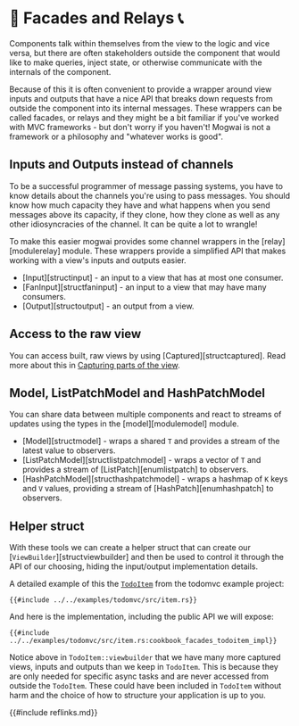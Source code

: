 # 🏢 Facades and Relays 📞

Components talk within themselves from the view to the logic and vice versa, but there
are often stakeholders outside the component that would like to make queries, inject state,
or otherwise communicate with the internals of the component.

Because of this it is often convenient to provide a wrapper around view inputs and outputs
that have a nice API that breaks down requests from outside the component into its internal
messages. These wrappers can be called facades, or relays and they might be a bit familiar
if you've worked with MVC frameworks - but don't worry if you haven't! Mogwai is not a
framework or a philosophy and "whatever works is good".

## Inputs and Outputs instead of channels

To be a successful programmer of message passing systems, you have to know details about
the channels you're using to pass messages. You should know how much capacity they have
and what happens when you send messages above its capacity, if they clone, how they clone
as well as any other idiosyncracies of the channel. It can be quite a lot to wrangle!

To make this easier mogwai provides some channel wrappers in the [relay][modulerelay] module. These
wrappers provide a simplified API that makes working with a view's inputs and outputs easier.

* [Input][structinput] - an input to a view that has at most one consumer.
* [FanInput][structfaninput] - an input to a view that may have many consumers.
* [Output][structoutput] - an output from a view.

## Access to the raw view

You can access built, raw views by using [Captured][structcaptured]. Read more about this in
[Capturing parts of the view](view_capture.md).

## Model, ListPatchModel and HashPatchModel

You can share data between multiple components and react to streams of updates using the types in
the [model][modulemodel] module.

* [Model][structmodel] - wraps a shared `T` and provides a stream of the latest value to observers.
* [ListPatchModel][structlistpatchmodel] - wraps a vector of `T` and provides a stream of
  [ListPatch][enumlistpatch] to observers.
* [HashPatchModel][structhashpatchmodel] - wraps a hashmap of `K` keys and `V` values, providing a stream of
  [HashPatch][enumhashpatch] to observers.

## Helper struct

With these tools we can create a helper struct that can create our [`ViewBuilder`][structviewbuilder] and
then be used to control it through the API of our choosing, hiding the input/output implementation details.

A detailed example of this the
[`TodoItem`](https://github.com/schell/mogwai/blob/master/examples/todomvc/src/item.rs) from the todomvc
example project:

```rust, ignore
{{#include ../../examples/todomvc/src/item.rs}}
```

And here is the implementation, including the public API we will expose:

```rust, ignore
{{#include ../../examples/todomvc/src/item.rs:cookbook_facades_todoitem_impl}}
```

Notice above in `TodoItem::viewbuilder` that we have many more captured views, inputs and outputs than we
keep in `TodoItem`. This is because they are only needed for specific async tasks and are never accessed
from outside the `TodoItem`. These could have been included in `TodoItem` without harm and the choice of how to
structure your application is up to you.

{{#include reflinks.md}}
